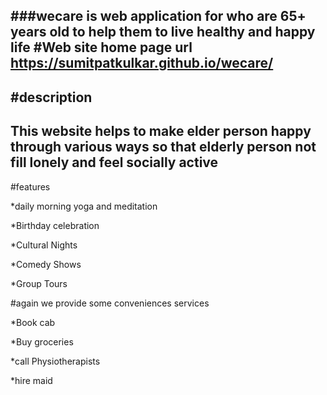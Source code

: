 ###wecare is web application for who are 65+ years old to help them to live healthy and happy life
#Web site home page url 
https://sumitpatkulkar.github.io/wecare/
--


#description
--
This website helps to make elder person happy through various ways so that elderly person not fill lonely
and feel socially active
--
#features

*daily morning yoga and meditation

*Birthday celebration

*Cultural Nights

*Comedy Shows

*Group Tours

#again we provide some conveniences services

*Book cab

*Buy groceries

*call Physiotherapists

*hire maid
